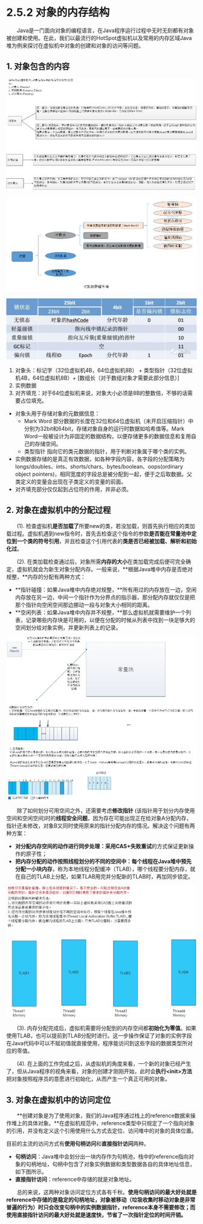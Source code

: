# 2.5.2 对象的内存结构

　　Java是一门面向对象的编程语言，在Java程序运行过程中无时无刻都有对象被创建和使用。在此，我们以最流行的HotSpot虚拟机以及常用的内存区域Java堆为例来探讨在虚拟机中对象的创建和对象的访问等问题。

## 1. 对象包含的内容

![](../../../.gitbook/assets/image%20%28431%29.png)

![](../../../.gitbook/assets/image%20%28191%29.png)

![Mark word](../../../.gitbook/assets/image%20%2898%29.png)

1. 对象头：标记字（32位虚拟机4B，64位虚拟机8B） + 类型指针（32位虚拟机4B，64位虚拟机8B）+ \[数组长（对于数组对象才需要此部分信息）\]
2. 实例数据
3. 对齐填充：对于64位虚拟机来说，对象大小必须是8B的整数倍，不够的话需要占位填充。

* 对象头用于存储对象的元数据信息：
  * Mark Word 部分数据的长度在32位和64位虚拟机（未开启压缩指针）中分别为32bit和64bit，存储对象自身的运行时数据如哈希值等。Mark Word一般被设计为非固定的数据结构，以便存储更多的数据信息和复用自己的存储空间。
  * 类型指针 指向它的类元数据的指针，用于判断对象属于哪个类的实例。
* 实例数据存储的是真正有效数据，如各种字段内容，各字段的分配策略为longs/doubles、ints、shorts/chars、bytes/boolean、oops\(ordinary object pointers\)，相同宽度的字段总是被分配到一起，便于之后取数据。父类定义的变量会出现在子类定义的变量的前面。
* 对齐填充部分仅仅起到占位符的作用，并非必须。

## **2. 对象在虚拟机中的分配过程**

　　\(1\). 检查虚拟机**是否加载了**所要new的类，若没加载，则首先执行相应的类加载过程。虚拟机遇到new指令时，首先去检查这个指令的参数**是否能在常量池中定位到一个类的符号引用**，并且检查这个引用代表的**类是否已经被加载、解析和初始化过**。

　　\(2\). 在类加载检查通过后，对象所需**内存的大小**在类加载完成后便可完全确定，虚拟机就会为新生对象分配内存。一般来说，**根据Java堆中内存是否绝对规整，**内存的分配有两种方式：

* **指针碰撞：如果Java堆中内存绝对规整，**所有用过的内存放在一边，空闲内存放在另一边，中间一个指针作为分界点的指示器，那分配内存就仅仅是把那个指针向空闲空间那边挪动一段与对象大小相同的距离。
* **空闲列表：如果Java堆中内存并不规整，**那么虚拟机就需要维护一个列表，记录哪些内存块是可用的，以便在分配的时候从列表中找到一块足够大的空间划分给对象实例，并更新列表上的记录。

![](../../../.gitbook/assets/image%20%28206%29.png)

　　除了如何划分可用空间之外，还需要考虑**修改指针** \(该指针用于划分内存使用空间和空闲空间\)时的**线程安全问题**，因为存在可能出现正在给对象A分配内存，指针还未修改，对象B又同时使用原来的指针分配内存的情况。解决这个问题有两种方案：

* **对分配内存空间的动作进行同步处理：**采用**CAS+失败重试**的方式保证更新操作的原子性；
* **把内存分配的动作按照线程划分的不同的空间中：**每个线程在Java堆中预先**分配一小块内存**，称为本地线程分配缓冲（TLAB），哪个线程要分配内存，就在自己的TLAB上分配，如果TLAB用完并分配新的TLAB时，再加同步锁定。

![](../../../.gitbook/assets/image%20%28137%29.png)

　　\(3\). 内存分配完成后，虚拟机需要将分配到的内存空间都**初始化为零值**。如果使用TLAB，也可以提前到TLAB分配时进行。这一步操作保证了对象的实例字段在Java代码中可以不赋初值就直接使用，程序能访问到这些字段的数据类型所对应的零值。

　　\(4\). 在上面的工作完成之后，从虚拟机的角度来看，一个新的对象已经产生了，但从Java程序的视角来看，对象的创建才刚刚开始，此时会**执行&lt;init&gt;方法**把对象按照程序员的意愿进行初始化，从而产生一个真正可用的对象。

## **3. 对象在虚拟机中的访问定位**

　　**创建对象是为了使用对象，我们的Java程序通过栈上的reference数据来操作堆上的具体对象。**在虚拟机规范中，reference类型中只规定了一个指向对象的引用，并没有定义这个引用使用什么方式去定位、访问堆中的对象的具体位置。

目前的主流的访问方式有**使用句柄访问**和**直接指针访问**两种。

* **句柄访问**：Java堆中会划分出一块内存作为句柄池，栈中的reference指向对象的句柄地址，句柄中包含了对象实例数据和类型数据各自的具体地址信息，如下图所示。
* **直接指针访问**：reference中存储的就是对象地址。

　　总的来说，这两种对象访问定位方式各有千秋。**使用句柄访问的最大好处就是reference中存储的是稳定的句柄地址，对象被移动（垃圾收集时移动对象是非常普遍的行为）时只会改变句柄中的实例数据指针，reference本身不需要修改；而使用直接指针访问的最大好处就是速度快，节省了一次指针定位的时间开销。**

